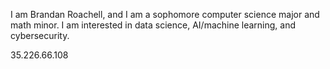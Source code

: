 I am Brandan Roachell, and I am a sophomore computer science major and math minor. I am interested in data science, AI/machine learning, and cybersecurity.

35.226.66.108
